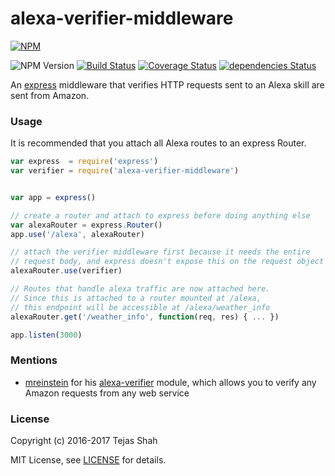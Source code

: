 # alexa-verifier-middleware

[![NPM](https://nodei.co/npm/alexa-verifier-middleware.png)](https://www.npmjs.com/package/alexa-verifier-middleware/)

![NPM Version](https://img.shields.io/npm/v/alexa-verifier-middleware.svg)
[![Build Status](https://travis-ci.org/alexa-js/alexa-verifier-middleware.svg?branch=master)](https://travis-ci.org/alexa-js/alexa-verifier-middleware)
[![Coverage Status](https://coveralls.io/repos/github/alexa-js/alexa-verifier-middleware/badge.svg)](https://coveralls.io/github/alexa-js/alexa-verifier-middleware)
[![dependencies Status](https://david-dm.org/alexa-js/alexa-verifier-middleware/status.svg)](https://david-dm.org/tejashah88/alexa-verifier-middleware)

An [express](https://www.npmjs.com/package/express) middleware that verifies HTTP requests sent to an Alexa skill are sent from Amazon.


### Usage

It is recommended that you attach all Alexa routes to an express Router.
```javascript
var express  = require('express')
var verifier = require('alexa-verifier-middleware')


var app = express()

// create a router and attach to express before doing anything else
var alexaRouter = express.Router()
app.use('/alexa', alexaRouter)

// attach the verifier middleware first because it needs the entire
// request body, and express doesn't expose this on the request object
alexaRouter.use(verifier)

// Routes that handle alexa traffic are now attached here.
// Since this is attached to a router mounted at /alexa,
// this endpoint will be accessible at /alexa/weather_info
alexaRouter.get('/weather_info', function(req, res) { ... })

app.listen(3000)
```


### Mentions
* [mreinstein](https://github.com/mreinstein) for his [alexa-verifier](https://github.com/alexa-js/alexa-verifier) module, which allows you to verify any Amazon requests from any web service

### License
Copyright (c) 2016-2017 Tejas Shah

MIT License, see [LICENSE](https://tejashah88.mit-license.org/2016-2017) for details.